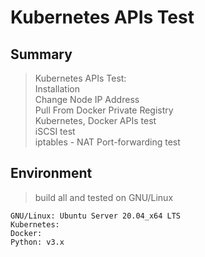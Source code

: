 # Kubernetes APIs Test


Summary
----------
> Kubernetes APIs Test: </br>
> Installation </br>
> Change Node IP Address </br>
> Pull From Docker Private Registry </br>
> Kubernetes, Docker APIs test </br>
> iSCSI test </br>
> iptables - NAT Port-forwarding test </br>


Environment
----------
> build all and tested on GNU/Linux

    GNU/Linux: Ubuntu Server 20.04_x64 LTS
    Kubernetes:
    Docker:
    Python: v3.x

